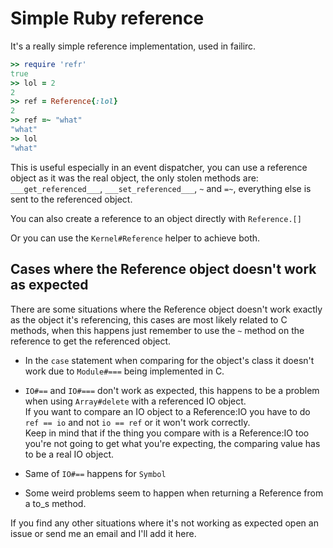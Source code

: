 Simple Ruby reference
=====================

It's a really simple reference implementation, used in failirc.

```ruby
>> require 'refr'
true
>> lol = 2
2
>> ref = Reference{:lol}
2
>> ref =~ "what"
"what"
>> lol
"what"
```

This is useful especially in an event dispatcher, you can use a reference object as
it was the real object, the only stolen methods are: `___get_referenced___`, `___set_referenced___`, `~` and `=~`,
everything else is sent to the referenced object.

You can also create a reference to an object directly with `Reference.[]`

Or you can use the `Kernel#Reference` helper to achieve both.

Cases where the Reference object doesn't work as expected
---------------------------------------------------------
There are some situations where the Reference object doesn't work exactly as the object it's referencing,
this cases are most likely related to C methods, when this happens just remember to use the `~` method
on the reference to get the referenced object.

* In the `case` statement when comparing for the object's class it doesn't work due to
  `Module#===` being implemented in C.

* `IO#==` and `IO#===` don't work as expected, this happens to be a problem when using `Array#delete` with a
  referenced IO object.
\
  If you want to compare an IO object to a Reference:IO you have to do `ref == io` and not `io == ref` or it
  won't work correctly.
\
  Keep in mind that if the thing you compare with is a Reference:IO too you're not going to get what you're expecting,
  the comparing value has to be a real IO object.

* Same of `IO#==` happens for `Symbol`

* Some weird problems seem to happen when returning a Reference from a to_s method.

If you find any other situations where it's not working as expected open an issue or send me an email
and I'll add it here.
